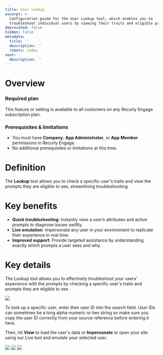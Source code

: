 ```yaml
---
title: User lookup
excerpt: >-
  Configuration guide for the User Lookup tool, which enables you to
  troubleshoot individual users by viewing their traits and eligible prompts.
deprecated: false
hidden: false
metadata:
  title: ''
  description: ''
  robots: index
next:
  description: ''
---
```

# Overview

### Required plan

This feature or setting is available to all customers on any Recurly Engage subscription plan.

### Prerequisites & limitations

* You must have **Company**, **App Administrator**, or **App Member** permissions in Recurly Engage.
* No additional prerequisites or limitations at this time.

# Definition

The **Lookup** tool allows you to check a specific user's traits and view the prompts they are eligible to see, streamlining troubleshooting.

# Key benefits

* **Quick troubleshooting**: Instantly view a user’s attributes and active prompts to diagnose issues swiftly.
* **Live emulation**: Impersonate any user in your environment to replicate their experience in real time.
* **Improved support**: Provide targeted assistance by understanding exactly which prompts a user sees and why.

# Key details

The Lookup tool allows you to effectively troubleshoot your users' experience with the prompts by checking a specific user's traits and prompts they are eligible to see.

<Image align="center" className="border" border={true} src="https://files.readme.io/d111e0b-image.png" />

To look up a specific user, enter their user ID into the search field. User IDs can sometimes be a long alpha-numeric or hex string so make sure you copy the user ID correctly from your source reference before entering it here.

Then, hit **View** to load the user's data or **Impersonate** to open your site using our Live tool and emulate your selected user.

<Image align="center" className="border" border={true} src="https://files.readme.io/ff03aac-image.png" />

<Image align="center" className="border" border={true} src="https://files.readme.io/858e875-image.png" />

<Image align="center" className="border" border={true} src="https://files.readme.io/c24d259-image.png" />